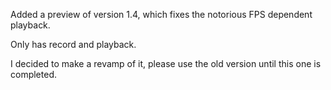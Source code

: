 Added a preview of version 1.4, which fixes the notorious FPS dependent playback.

Only has record and playback.

I decided to make a revamp of it, please use the old version until this one is completed.

